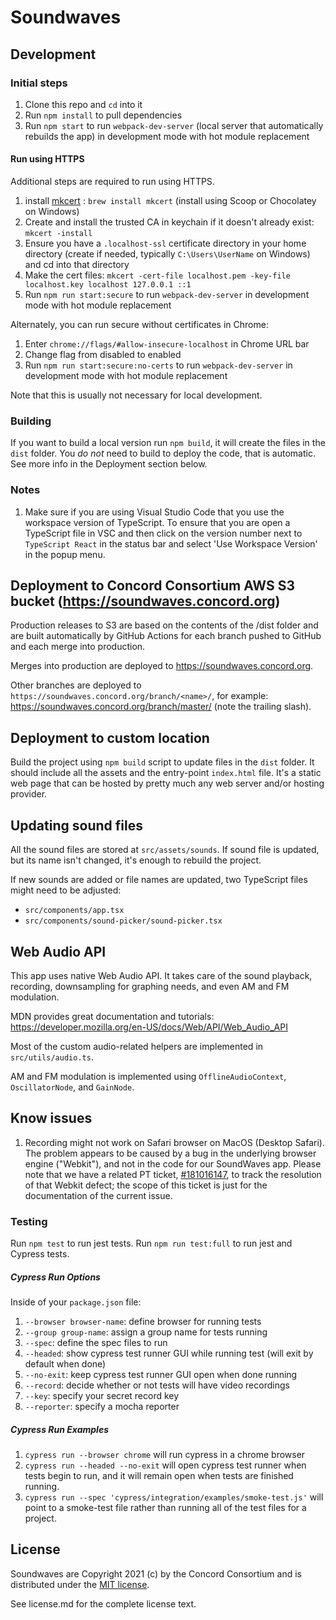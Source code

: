 # Soundwaves

## Development

### Initial steps

1. Clone this repo and `cd` into it
2. Run `npm install` to pull dependencies
3. Run `npm start` to run `webpack-dev-server` (local server that automatically rebuilds the app)
in development mode with hot module replacement

#### Run using HTTPS

Additional steps are required to run using HTTPS.

1. install [mkcert](https://github.com/FiloSottile/mkcert) : `brew install mkcert` (install using Scoop or Chocolatey on Windows)
2. Create and install the trusted CA in keychain if it doesn't already exist:   `mkcert -install`
3. Ensure you have a `.localhost-ssl` certificate directory in your home directory (create if needed, typically `C:\Users\UserName` on Windows) and cd into that directory
4. Make the cert files: `mkcert -cert-file localhost.pem -key-file localhost.key localhost 127.0.0.1 ::1`
5. Run `npm run start:secure` to run `webpack-dev-server` in development mode with hot module replacement

Alternately, you can run secure without certificates in Chrome:
1. Enter `chrome://flags/#allow-insecure-localhost` in Chrome URL bar
2. Change flag from disabled to enabled
3. Run `npm run start:secure:no-certs` to run `webpack-dev-server` in development mode with hot module replacement

Note that this is usually not necessary for local development.

### Building

If you want to build a local version run `npm build`, it will create the files in the `dist` folder.
You *do not* need to build to deploy the code, that is automatic.  See more info in the Deployment section below.

### Notes

1. Make sure if you are using Visual Studio Code that you use the workspace version of TypeScript.
   To ensure that you are open a TypeScript file in VSC and then click on the version number next to
   `TypeScript React` in the status bar and select 'Use Workspace Version' in the popup menu.

## Deployment to Concord Consortium AWS S3 bucket (https://soundwaves.concord.org)

Production releases to S3 are based on the contents of the /dist folder and are built automatically by GitHub Actions
for each branch pushed to GitHub and each merge into production.

Merges into production are deployed to https://soundwaves.concord.org.

Other branches are deployed to `https://soundwaves.concord.org/branch/<name>/`, for example: https://soundwaves.concord.org/branch/master/ (note the trailing slash).

## Deployment to custom location

Build the project using `npm build` script to update files in the `dist` folder.
It should include all the assets and the entry-point `index.html` file.
It's a static web page that can be hosted by pretty much any web server
and/or hosting provider.

## Updating sound files

All the sound files are stored at `src/assets/sounds`. If sound file is updated, but its name
isn't changed, it's enough to rebuild the project.

If new sounds are added or file names are updated, two TypeScript files
might need to be adjusted:
  - `src/components/app.tsx`
  - `src/components/sound-picker/sound-picker.tsx`

## Web Audio API

This app uses native Web Audio API. It takes care of the sound playback,
recording, downsampling for graphing needs, and even AM and FM modulation.

MDN provides great documentation and tutorials:
https://developer.mozilla.org/en-US/docs/Web/API/Web_Audio_API

Most of the custom audio-related helpers are implemented in `src/utils/audio.ts`.

AM and FM modulation is implemented using `OfflineAudioContext`, `OscillatorNode`, and `GainNode`.

## Know issues

1. Recording might not work on Safari browser on MacOS (Desktop Safari). The problem appears to be caused
by a bug in the underlying browser engine ("Webkit"), and not in the code for our SoundWaves app.
Please note that we have a related PT ticket, [#181016147](https://www.pivotaltracker.com/story/show/181016147),
to track the resolution of that Webkit defect; the scope of this ticket is just for the documentation of the current issue.

### Testing

Run `npm test` to run jest tests. Run `npm run test:full` to run jest and Cypress tests.

##### Cypress Run Options

Inside of your `package.json` file:
1. `--browser browser-name`: define browser for running tests
2. `--group group-name`: assign a group name for tests running
3. `--spec`: define the spec files to run
4. `--headed`: show cypress test runner GUI while running test (will exit by default when done)
5. `--no-exit`: keep cypress test runner GUI open when done running
6. `--record`: decide whether or not tests will have video recordings
7. `--key`: specify your secret record key
8. `--reporter`: specify a mocha reporter

##### Cypress Run Examples

1. `cypress run --browser chrome` will run cypress in a chrome browser
2. `cypress run --headed --no-exit` will open cypress test runner when tests begin to run, and it will remain open when tests are finished running.
3. `cypress run --spec 'cypress/integration/examples/smoke-test.js'` will point to a smoke-test file rather than running all of the test files for a project.

## License

Soundwaves are Copyright 2021 (c) by the Concord Consortium and is distributed under the [MIT license](http://www.opensource.org/licenses/MIT).

See license.md for the complete license text.
